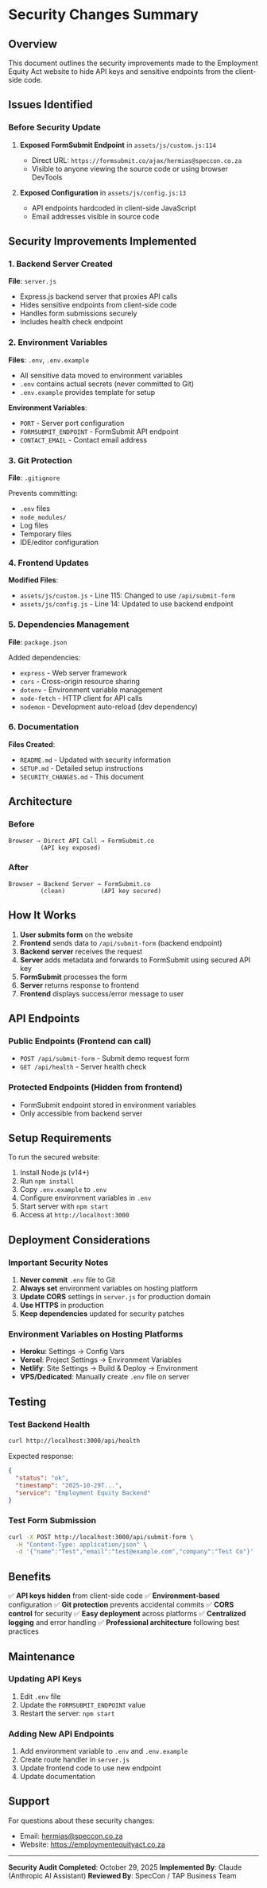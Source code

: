 # Security Changes Summary

## Overview

This document outlines the security improvements made to the Employment Equity Act website to hide API keys and sensitive endpoints from the client-side code.

## Issues Identified

### Before Security Update

1. **Exposed FormSubmit Endpoint** in `assets/js/custom.js:114`
   - Direct URL: `https://formsubmit.co/ajax/hermias@speccon.co.za`
   - Visible to anyone viewing the source code or using browser DevTools

2. **Exposed Configuration** in `assets/js/config.js:13`
   - API endpoints hardcoded in client-side JavaScript
   - Email addresses visible in source code

## Security Improvements Implemented

### 1. Backend Server Created
**File**: `server.js`

- Express.js backend server that proxies API calls
- Hides sensitive endpoints from client-side code
- Handles form submissions securely
- Includes health check endpoint

### 2. Environment Variables
**Files**: `.env`, `.env.example`

- All sensitive data moved to environment variables
- `.env` contains actual secrets (never committed to Git)
- `.env.example` provides template for setup

**Environment Variables**:
- `PORT` - Server port configuration
- `FORMSUBMIT_ENDPOINT` - FormSubmit API endpoint
- `CONTACT_EMAIL` - Contact email address

### 3. Git Protection
**File**: `.gitignore`

Prevents committing:
- `.env` files
- `node_modules/`
- Log files
- Temporary files
- IDE/editor configuration

### 4. Frontend Updates
**Modified Files**:
- `assets/js/custom.js` - Line 115: Changed to use `/api/submit-form`
- `assets/js/config.js` - Line 14: Updated to use backend endpoint

### 5. Dependencies Management
**File**: `package.json`

Added dependencies:
- `express` - Web server framework
- `cors` - Cross-origin resource sharing
- `dotenv` - Environment variable management
- `node-fetch` - HTTP client for API calls
- `nodemon` - Development auto-reload (dev dependency)

### 6. Documentation
**Files Created**:
- `README.md` - Updated with security information
- `SETUP.md` - Detailed setup instructions
- `SECURITY_CHANGES.md` - This document

## Architecture

### Before
```
Browser → Direct API Call → FormSubmit.co
         (API key exposed)
```

### After
```
Browser → Backend Server → FormSubmit.co
         (clean)          (API key secured)
```

## How It Works

1. **User submits form** on the website
2. **Frontend** sends data to `/api/submit-form` (backend endpoint)
3. **Backend server** receives the request
4. **Server** adds metadata and forwards to FormSubmit using secured API key
5. **FormSubmit** processes the form
6. **Server** returns response to frontend
7. **Frontend** displays success/error message to user

## API Endpoints

### Public Endpoints (Frontend can call)
- `POST /api/submit-form` - Submit demo request form
- `GET /api/health` - Server health check

### Protected Endpoints (Hidden from frontend)
- FormSubmit endpoint stored in environment variables
- Only accessible from backend server

## Setup Requirements

To run the secured website:

1. Install Node.js (v14+)
2. Run `npm install`
3. Copy `.env.example` to `.env`
4. Configure environment variables in `.env`
5. Start server with `npm start`
6. Access at `http://localhost:3000`

## Deployment Considerations

### Important Security Notes

1. **Never commit** `.env` file to Git
2. **Always set** environment variables on hosting platform
3. **Update CORS** settings in `server.js` for production domain
4. **Use HTTPS** in production
5. **Keep dependencies** updated for security patches

### Environment Variables on Hosting Platforms

- **Heroku**: Settings → Config Vars
- **Vercel**: Project Settings → Environment Variables
- **Netlify**: Site Settings → Build & Deploy → Environment
- **VPS/Dedicated**: Manually create `.env` file on server

## Testing

### Test Backend Health
```bash
curl http://localhost:3000/api/health
```

Expected response:
```json
{
  "status": "ok",
  "timestamp": "2025-10-29T...",
  "service": "Employment Equity Backend"
}
```

### Test Form Submission
```bash
curl -X POST http://localhost:3000/api/submit-form \
  -H "Content-Type: application/json" \
  -d '{"name":"Test","email":"test@example.com","company":"Test Co"}'
```

## Benefits

✅ **API keys hidden** from client-side code
✅ **Environment-based** configuration
✅ **Git protection** prevents accidental commits
✅ **CORS control** for security
✅ **Easy deployment** across platforms
✅ **Centralized logging** and error handling
✅ **Professional architecture** following best practices

## Maintenance

### Updating API Keys

1. Edit `.env` file
2. Update the `FORMSUBMIT_ENDPOINT` value
3. Restart the server: `npm start`

### Adding New API Endpoints

1. Add environment variable to `.env` and `.env.example`
2. Create route handler in `server.js`
3. Update frontend code to use new endpoint
4. Update documentation

## Support

For questions about these security changes:
- Email: hermias@speccon.co.za
- Website: https://employmentequityact.co.za

---

**Security Audit Completed**: October 29, 2025
**Implemented By**: Claude (Anthropic AI Assistant)
**Reviewed By**: SpecCon / TAP Business Team

